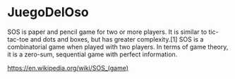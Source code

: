 # JuegoDelOso 

SOS is paper and pencil game for two or more players. It is similar to tic-tac-toe and dots and boxes, but has greater complexity.[1]
SOS is a combinatorial game when played with two players. In terms of game theory, it is a zero-sum, sequential game with perfect information.

https://en.wikipedia.org/wiki/SOS_(game)

